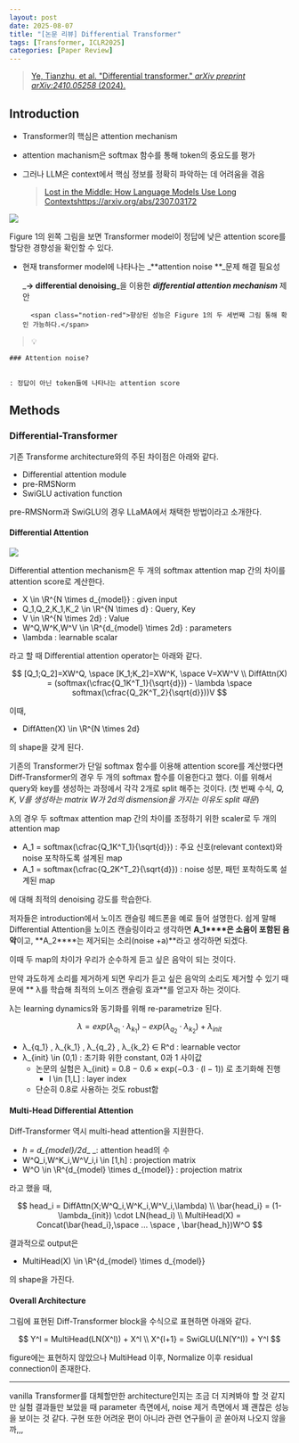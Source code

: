 ```yaml
---
layout: post
date: 2025-08-07
title: "[논문 리뷰] Differential Transformer"
tags: [Transformer, ICLR2025]
categories: [Paper Review]
---
```


> [Ye, Tianzhu, et al. "Differential transformer." ](https://arxiv.org/abs/2410.05258)[_arXiv preprint arXiv:2410.05258_](https://arxiv.org/abs/2410.05258)[ (2024).](https://arxiv.org/abs/2410.05258)



## Introduction

- Transformer의 핵심은 attention mechanism
- attention machanism은 softmax 함수를 통해 token의 중요도를 평가
- 그러나 LLM은 context에서 핵심 정보를 정확히 파악하는 데 어려움을 겪음

	> [Lost in the Middle: How Language Models Use Long Contextshttps://arxiv.org/abs/2307.03172](https://arxiv.org/abs/2307.03172)


![](https://prod-files-secure.s3.us-west-2.amazonaws.com/542b861c-36a8-4051-84e5-8804b6728dba/9083ea56-691a-4752-ae26-47f403431ac8/image.png?X-Amz-Algorithm=AWS4-HMAC-SHA256&X-Amz-Content-Sha256=UNSIGNED-PAYLOAD&X-Amz-Credential=ASIAZI2LB466WZIPITXG%2F20250902%2Fus-west-2%2Fs3%2Faws4_request&X-Amz-Date=20250902T190115Z&X-Amz-Expires=3600&X-Amz-Security-Token=IQoJb3JpZ2luX2VjEMv%2F%2F%2F%2F%2F%2F%2F%2F%2F%2FwEaCXVzLXdlc3QtMiJHMEUCIFxy8uLJ%2FrpP5WEB67aopnvN0x2E5I0EWv1f3ppQbb2XAiEAnNzG%2BQBrZF%2BCJ%2B9hz9z%2FaYRduqUF80wKGx%2FILri7Dtgq%2FwMIMxAAGgw2Mzc0MjMxODM4MDUiDB31Rg1sYT5P13gPJSrcAzD4eXPWnBq8MPKG1w5MnxroHEchNjowm3v21N3d9wV9hFEHSYAddY3NOzYuvWO%2Bu5Gp8Yp4GqWX9DrVp6bf6G0b9Bku1jU2D1jUPcB6FdInNgDTj29KUZVGmGzVNrKbbfGByTX4SVJ06FhrT8aLKsJqZT3I3tekF4ZRUEurC3okVmPO1hQ39PgsR4gQqEowBnF%2F4QHtS3YM%2F8GY59kQTc2UVXYQpURvskWivxxKXSrRK7Yeg2wzYj9euGwVApS4t0%2BxP1DTMc83DED7diY0KOeCsEZknWhpFwiQrJjofEq%2Bw6dSYkYvd7%2BvUD7Vuk4477HD8jxBV6nEN7TNIroOQ7PYMRFY5hV3fwOHhNljngnuGXzvxhhN4DGID65tUR7nk%2B6t2XQsTveym9gef5wXUoKrJD7CIhDpibGt%2FVsoBK%2FGG2isao3b6pco3w4USILMx1Les37AHiXbSeYN5QjJt5w3pORv%2Fp%2FExnVuPtTBzXPzAny76Y%2Fmxaxx5g%2BSRiXzbmfYQOpib%2B0KyNOlAXsGEHFYPWxTWua8LWaw1oDpMCjjnpZ8%2Fml5O5%2FV0OPxFjdU%2FGhPkapn2Vi%2BDjS%2BBKJlScsJ2554greNhxt1vuzGSn6i6IloyUdtReszH7FGMITs3MUGOqUB%2FM4a38273vBsX9juNNFDZa44J2nflMd9F9TUZyEjW7gqiL0mDTzgITn24%2FC9BNn%2B2DvB6TZo2I1ysG6v%2FWcFKW%2BsY7swA1QiXFh2FPRxgw8ZCtKMOGP0sLzyEGJZT1eVUCClpQ%2FeIQ1Gk8R6nnXmf5gV2AIYaJCymLhegl%2FGmXQjyso5LTTgFVtoUWBDoU9HGhDvB6EogZviCii75Z9pCUT0nU6N&X-Amz-Signature=6c9f1daf725e9facd2543eddb0fa02cbad8a156fab64ea8c92a06b938447bb3a&X-Amz-SignedHeaders=host&x-amz-checksum-mode=ENABLED&x-id=GetObject)


Figure 1의 왼쪽 그림을 보면 Transformer model이 정답에 낮은 attention score를 할당한 경향성을 확인할 수 있다.

- 현재 transformer model에 나타나는 _**attention noise **_문제 해결 필요성

	_**→ differential denoising**_을 이용한 _**differential attention mechanism**_ 제안


		<span class="notion-red">향상된 성능은 Figure 1의 두 세번째 그림 통해 확인 가능하다.</span>


> 💡 


	### Attention noise?


	: 정답이 아닌 token들에 나타나는 attention score



## Methods



### Differential-Transformer


기존 Transforme architecture와의 주된 차이점은 아래와 같다.

- Differential attention module
- pre-RMSNorm
- SwiGLU activation function

pre-RMSNorm과 SwiGLU의 경우 LLaMA에서 채택한 방법이라고 소개한다.



#### Differential Attention


![](https://prod-files-secure.s3.us-west-2.amazonaws.com/542b861c-36a8-4051-84e5-8804b6728dba/116d70b2-1963-4810-9167-f4c7d8a06e8f/image.png?X-Amz-Algorithm=AWS4-HMAC-SHA256&X-Amz-Content-Sha256=UNSIGNED-PAYLOAD&X-Amz-Credential=ASIAZI2LB466WZIPITXG%2F20250902%2Fus-west-2%2Fs3%2Faws4_request&X-Amz-Date=20250902T190115Z&X-Amz-Expires=3600&X-Amz-Security-Token=IQoJb3JpZ2luX2VjEMv%2F%2F%2F%2F%2F%2F%2F%2F%2F%2FwEaCXVzLXdlc3QtMiJHMEUCIFxy8uLJ%2FrpP5WEB67aopnvN0x2E5I0EWv1f3ppQbb2XAiEAnNzG%2BQBrZF%2BCJ%2B9hz9z%2FaYRduqUF80wKGx%2FILri7Dtgq%2FwMIMxAAGgw2Mzc0MjMxODM4MDUiDB31Rg1sYT5P13gPJSrcAzD4eXPWnBq8MPKG1w5MnxroHEchNjowm3v21N3d9wV9hFEHSYAddY3NOzYuvWO%2Bu5Gp8Yp4GqWX9DrVp6bf6G0b9Bku1jU2D1jUPcB6FdInNgDTj29KUZVGmGzVNrKbbfGByTX4SVJ06FhrT8aLKsJqZT3I3tekF4ZRUEurC3okVmPO1hQ39PgsR4gQqEowBnF%2F4QHtS3YM%2F8GY59kQTc2UVXYQpURvskWivxxKXSrRK7Yeg2wzYj9euGwVApS4t0%2BxP1DTMc83DED7diY0KOeCsEZknWhpFwiQrJjofEq%2Bw6dSYkYvd7%2BvUD7Vuk4477HD8jxBV6nEN7TNIroOQ7PYMRFY5hV3fwOHhNljngnuGXzvxhhN4DGID65tUR7nk%2B6t2XQsTveym9gef5wXUoKrJD7CIhDpibGt%2FVsoBK%2FGG2isao3b6pco3w4USILMx1Les37AHiXbSeYN5QjJt5w3pORv%2Fp%2FExnVuPtTBzXPzAny76Y%2Fmxaxx5g%2BSRiXzbmfYQOpib%2B0KyNOlAXsGEHFYPWxTWua8LWaw1oDpMCjjnpZ8%2Fml5O5%2FV0OPxFjdU%2FGhPkapn2Vi%2BDjS%2BBKJlScsJ2554greNhxt1vuzGSn6i6IloyUdtReszH7FGMITs3MUGOqUB%2FM4a38273vBsX9juNNFDZa44J2nflMd9F9TUZyEjW7gqiL0mDTzgITn24%2FC9BNn%2B2DvB6TZo2I1ysG6v%2FWcFKW%2BsY7swA1QiXFh2FPRxgw8ZCtKMOGP0sLzyEGJZT1eVUCClpQ%2FeIQ1Gk8R6nnXmf5gV2AIYaJCymLhegl%2FGmXQjyso5LTTgFVtoUWBDoU9HGhDvB6EogZviCii75Z9pCUT0nU6N&X-Amz-Signature=5b74c43789e2094fbc85e0e79cfbad32724b3e492a58f6422ce7a6fce6c29796&X-Amz-SignedHeaders=host&x-amz-checksum-mode=ENABLED&x-id=GetObject)


Differential attention mechanism은 두 개의 softmax attention map 간의 차이를 attention score로 계산한다.

- X \in \R^{N \times d\_{model}} : given input
- Q\_1,Q\_2,K\_1,K\_2 \in \R^{N \times d} : Query, Key
- V \in \R^{N \times 2d} : Value
- W^Q,W^K,W^V \in \R^{d\_{model} \times 2d} : parameters
- \lambda : learnable scalar

라고 할 때 Differential attention operator는 아래와 같다.


$$
[Q_1;Q_2]=XW^Q, \space [K_1;K_2]=XW^K, \space V=XW^V \\
DiffAttn(X) = (softmax(\cfrac{Q_1K^T_1}{\sqrt{d}}) - \lambda \space softmax(\cfrac{Q_2K^T_2}{\sqrt{d}}))V
$$


이때,

- DiffAtten(X) \in \R^{N \times 2d}

의 shape을 갖게 된다.


기존의 Transformer가 단일 softmax 함수를 이용해 attention score를 계산했다면 Diff-Transformer의 경우 두 개의 softmax 함수를 이용한다고 했다. 이를 위해서 query와 key를 생성하는 과정에서 각각 2개로 split 해주는 것이다. <span class="notion-red">(첫 번째 수식, </span><span class="notion-red">_Q, K, V를 생성하는 matrix W가 2d의 dismension을 가지는 이유도 split 때문_</span><span class="notion-red">)</span>


 λ의 경우 두 softmax attention map 간의 차이를 조정하기 위한 scaler로 두 개의 attention map

- A\_1 = softmax(\cfrac{Q\_1K^T\_1}{\sqrt{d}}) : 주요 신호(relevant context)와 noise 포착하도록 설계된 map
- A\_1 = softmax(\cfrac{Q\_2K^T\_2}{\sqrt{d}}) : noise 성분, 패턴 포착하도록 설계된 map 

에 대해 최적의 denoising 강도를 학습한다.


저자들은 introduction에서 노이즈 캔슬링 헤드폰을 예로 들어 설명한다. 쉽게 말해 Differential Attention을 노이즈 캔슬링이라고 생각하면 **A\_1****은 소음이 포함된 음악**이고, **A\_2****는 제거되는 소리(noise +a)**라고 생각하면 되겠다. 


이때 두 map의 차이가 우리가 순수하게 듣고 싶은 음악이 되는 것이다. 


만약 과도하게 소리를 제거하게 되면 우리가 듣고 싶은 음악의 소리도 제거할 수 있기 때문에 ** λ를 학습해 최적의 노이즈 캔슬링 효과**를 얻고자 하는 것이다.


λ는 learning dynamics와 동기화를 위해 re-parametrize 된다.


$$
\lambda = exp(\lambda_{q_1} \cdot \lambda_{k_1}) - exp(\lambda_{q_2} \cdot \lambda_{k_2}) + \lambda_{init}
$$

- λ\_{q\_1} , λ\_{k\_1} , λ\_{q\_2} , λ\_{k\_2} ∈ R^d : learnable vector
- λ\_{init} \in (0,1) : 초기화 위한 constant, 0과 1 사이값
	- 논문의 실험은 λ\_{init} = 0.8 − 0.6 × exp(−0.3 · (l − 1)) 로 초기화해 진행
		- l \in [1,L] : layer index
	- 단순히 0.8로 사용하는 것도 robust함


#### **Multi-Head Differential Attention**


Diff-Transformer 역시 multi-head attention을 지원한다.

- _h = d\_{model}/2d__ _: attention head의 수
- W^Q\_i,W^K\_i,W^V\_i,i \in [1,h] : projection matrix
- W^O \in \R^{d\_{model} \times d\_{model}} : projection matrix

라고 했을 때,


$$
head_i = DiffAttn(X;W^Q_i,W^K_i,W^V_i,\lambda) \\
\bar{head_i} = (1-\lambda_{init}) \cdot LN(head_i) \\
MultiHead(X) = Concat(\bar{head_i},\space ... \space , \bar{head_h})W^O
$$


결과적으로 output은

- MultiHead(X) \in \R^{d\_{model} \times d\_{model}}

의 shape을 가진다.



#### Overall Architecture


그림에 표현된 Diff-Transformer block을 수식으로 표현하면 아래와 같다.


$$
Y^l = MultiHead(LN(X^l)) + X^l \\
X^{l+1} = SwiGLU(LN(Y^l)) + Y^l
$$


figure에는 표현하지 않았으나 MultiHead 이후, Normalize 이후 residual connection이 존재한다.


---


vanilla Transformer를 대체할만한 architecture인지는 조금 더 지켜봐야 할 것 같지만 실험 결과들만 보았을 때 parameter 측면에서, noise 제거 측면에서 꽤 괜찮은 성능을 보이는 것 같다. 구현 또한 어려운 편이 아니라 관련 연구들이 곧 쏟아져 나오지 않을까,,,

